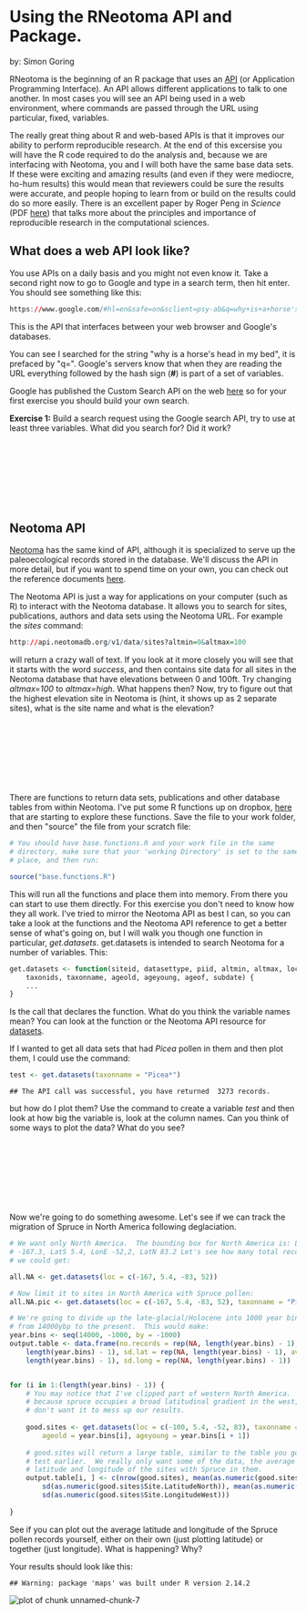 Using the RNeotoma API and Package.
========================================================
by:  Simon Goring

RNeotoma is the beginning of an R package that uses an [API](http://en.wikipedia.org/wiki/Application_programming_interface) (or Application Programming Interface).  An API allows different applications to talk to one another.  In most cases you will see an API being used in a web environment, where commands are passed through the URL using particular, fixed, variables.

The really great thing about R and web-based APIs is that it improves our ability to perform reproducible research.  At the end of this excersise you will have the R code required to do the analysis and, because we are interfacing with Neotoma, you and I will both have the same base data sets.  If these were exciting and amazing results (and even if they were mediocre, ho-hum results) this would mean that reviewers could be sure the results were accurate, and people hoping to learn from or build on the results could do so more easily.  There is an excellent paper by Roger Peng in *Science* (PDF [here](http://omsj.org/reports/peng%202011.pdf)) that talks more about the principles and importance of reproducible research in the computational sciences.

What does a web API look like?
--------------------------------------------------------
You use APIs on a daily basis and you might not even know it.  Take a second right now to go to Google and type in a search term, then hit enter.  You should see something like this:

```r
https://www.google.com/#hl=en&safe=on&sclient=psy-ab&q=why+is+a+horse's+head+in+my+bed%3F&oq=why+is+a+horse's+head+in+my+bed%3F&fp=c5ac5d05622acf2c
```

This is the API that interfaces between your web browser and Google's databases.

You can see I searched for the string "why is a horse's head in my bed", it is prefaced by "q=".  Google's servers know that when they are reading the URL everything followed by the hash sign (**#**) is part of a set of variables.

Google has published the Custom Search API on the web [here](https://developers.google.com/custom-search/v1/cse/list) so for your first exercise you should build your own search.

**Exercise 1:** Build a search request using the Google search API, try to use at least three variables.  What did you search for?  Did it work?
<pre>







</pre>

Neotoma API
--------------------------------------------------------
[Neotoma](http://www.neotomadb.org) has the same kind of API, although it is specialized to serve up the paleoecological records stored in the database.  We'll discuss the API in more detail, but if you want to spend time on your own, you can check out the reference documents [here](http://api.neotomadb.org/doc/about).

The Neotoma API is just a way for applications on your computer (such as R) to interact with the Neotoma database.  It allows you to search for sites, publications, authors and data sets using the Neotoma URL.  For example the *sites* command:


```r
http://api.neotomadb.org/v1/data/sites?altmin=0&altmax=100
```


will return a crazy wall of text.  If you look at it more closely you will see that it starts with the word *success*, and then contains site data for all sites in the Neotoma database that have elevations between 0 and 100ft.  Try changing *altmax=100* to *altmax=high*.  What happens then?  Now, try to figure out that the highest elevation site in Neotoma is (hint, it shows up as 2 separate sites), what is the site name and what is the elevation?
<pre>







</pre>

There are functions to return data sets, publications and other database tables from within Neotoma.  I've put some R functions up on dropbox, [here](https://www.dropbox.com/s/0c8kw4exuucgcy1/base.functions.R) that are starting to explore these functions.  Save the file to your work folder, and then "source" the file from your scratch file:


```r
# You should have base.functions.R and your work file in the same
# directory, make sure that your 'working Directory' is set to the same
# place, and then run:

source("base.functions.R")
```


This will run all the functions and place them into memory.  From there you can start to use them directly.  For this exercise you don't need to know how they all work.  I've tried to mirror the Neotoma API as best I can, so you can take a look at the functions and the Neotoma API reference to get a better sense of what's going on, but I will walk you though one function in particular, *get.datasets*.
get.datasets is intended to search Neotoma for a number of variables.  This:

```r
get.datasets <- function(siteid, datasettype, piid, altmin, altmax, loc, gpid, 
    taxonids, taxonname, ageold, ageyoung, ageof, subdate) {
    ...
}
```

Is the call that declares the function.  What do you think the variable names mean?  You can look at the function or the Neotoma API resource for [datasets](http://api.neotomadb.org/doc/resources/datasets).

If I wanted to get all data sets that had *Picea* pollen in them and then plot them, I could use the command:

```r
test <- get.datasets(taxonname = "Picea*")
```

```
## The API call was successful, you have returned  3273 records.
```

but how do I plot them?  Use the command to create a variable *test* and then look at how big the variable is, look at the column names.  Can you think of some ways to plot the data?  What do you see?

<pre>







</pre>

Now we're going to do something awesome.  Let's see if we can track the migration of Spruce in North America following deglaciation.


```r
# We want only North America.  The bounding box for North America is: LonW
# -167.3, LatS 5.4, LonE -52,2, LatN 83.2 Let's see how many total records
# we could get:

all.NA <- get.datasets(loc = c(-167, 5.4, -83, 52))

# Now limit it to sites in North America with Spruce pollen:
all.NA.pic <- get.datasets(loc = c(-167, 5.4, -83, 52), taxonname = "Picea*")

# We're going to divide up the late-glacial/Holocene into 1000 year bins
# from 14000ybp to the present.  This would make:
year.bins <- seq(14000, -1000, by = -1000)
output.table <- data.frame(no.records = rep(NA, length(year.bins) - 1), average.lat = rep(NA, 
    length(year.bins) - 1), sd.lat = rep(NA, length(year.bins) - 1), average.long = rep(NA, 
    length(year.bins) - 1), sd.long = rep(NA, length(year.bins) - 1))


for (i in 1:(length(year.bins) - 1)) {
    # You may notice that I've clipped part of western North America.  This is
    # because spruce occupies a broad latitudinal gradient in the west, and I
    # don't want it to mess up our results.
    
    good.sites <- get.datasets(loc = c(-100, 5.4, -52, 83), taxonname = "Picea*", 
        ageold = year.bins[i], ageyoung = year.bins[i + 1])
    
    # good.sites will return a large table, similar to the table you got from
    # test earlier.  We really only want some of the data, the average
    # latitude and longitude of the sites with Spruce in them.
    output.table[i, ] <- c(nrow(good.sites), mean(as.numeric(good.sites$Site.LatitudeNorth)), 
        sd(as.numeric(good.sites$Site.LatitudeNorth)), mean(as.numeric(good.sites$Site.LongitudeWest)), 
        sd(as.numeric(good.sites$Site.LongitudeWest)))
    
}
```


See if you can plot out the average latitude and longitude of the Spruce pollen records yourself, either on their own (just plotting latitude) or together (just longitude).  What is happening?  Why?

Your results should look like this:

```
## Warning: package 'maps' was built under R version 2.14.2
```

![plot of chunk unnamed-chunk-7](figure/unnamed-chunk-7.png) 


